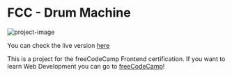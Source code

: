 # FCC - Drum Machine

![project-image](https://z16th-bucket.s3-us-west-1.amazonaws.com/fcc-projects/fcc-drum-machine-min.png)

You can check the live version [here](https://xvi-lolz.github.io/fcc-drum-machine/)

This is a project for the freeCodeCamp Frontend certification. If you want to learn Web Development you can go to [freeCodeCamp](https://www.freecodecamp.org/)!
